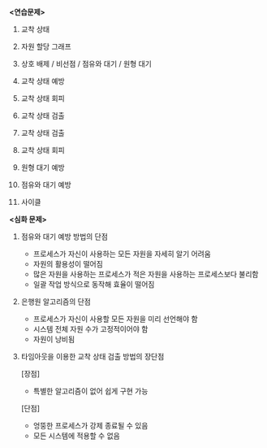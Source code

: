 **<연습문제>**

1. 교착 상태

2. 자원 할당 그래프

3. 상호 배제 / 비선점 / 점유와 대기 / 원형 대기

4. 교착 상태 예방

5. 교착 상태 회피

6. 교착 상태 검출

7. 교착 상태 검출

8. 교착 상태 회피

9. 원형 대기 예방

10. 점유와 대기 예방

11. 사이클

    

**<심화 문제>**

1. 점유와 대기 예방 방법의 단점

   - 프로세스가 자신이 사용하는 모든 자원을 자세히 알기 어려움
   - 자원의 활용성이 떨어짐
   - 많은 자원을 사용하는 프로세스가 적은 자원을 사용하는 프로세스보다 불리함
   - 일괄 작업 방식으로 동작해 효율이 떨어짐

2. 은행원 알고리즘의 단점

   - 프로세스가 자신이 사용할 모든 자원을 미리 선언해야 함
   - 시스템 전체 자원 수가 고정적이어야 함
   - 자원이 낭비됨

3. 타임아웃을 이용한 교착 상태 검출 방법의 장단점

   [장점]

   - 특별한 알고리즘이 없어 쉽게 구현 가능

   [단점]

   - 엉뚱한 프로세스가 강제 종료될 수 있음
   - 모든 시스템에 적용할 수 없음

